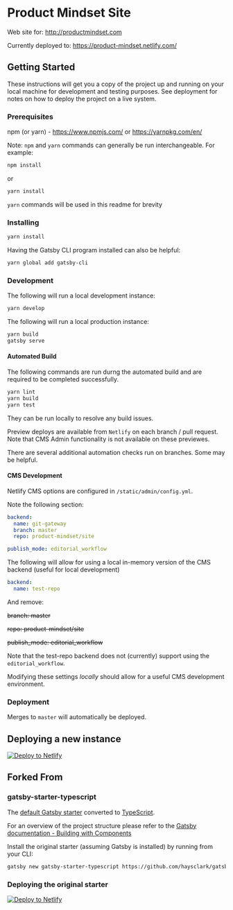 # Product Mindset Site

Web site for: <http://productmindset.com>

Currently deployed to: <https://product-mindset.netlify.com/>

## Getting Started

These instructions will get you a copy of the project up and running on your local machine for development and testing purposes. See deployment for notes on how to deploy the project on a live system.

### Prerequisites

npm (or yarn) - <https://www.npmjs.com/> or <https://yarnpkg.com/en/>

Note: `npm` and `yarn` commands can generally be run interchangeable. For example:

```sh
npm install
```

or

```sh
yarn install
```

`yarn` commands will be used in this readme for brevity

### Installing

```sh
yarn install
```

Having the Gatsby CLI program installed can also be helpful:

```sh
yarn global add gatsby-cli
```

### Development

The following will run a local development instance:

```sh
yarn develop
```

The following will run a local production instance:

```sh
yarn build
gatsby serve
```

#### Automated Build

The following commands are run durng the automated build and are required to be completed successfully.

```sh
yarn lint
yarn build
yarn test
```

They can be run locally to resolve any build issues.

Preview deploys are available from `Netlify` on each branch / pull request. Note that CMS Admin functionality is not available on these previewes.

There are several additional automation checks run on branches. Some may be helpful.

#### CMS Development

Netlify CMS options are configured in `/static/admin/config.yml`.

Note the following section:

```yaml
backend:
  name: git-gateway
  branch: master
  repo: product-mindset/site

publish_mode: editorial_workflow
```

The following will allow for using a local in-memory version of the CMS backend (useful for local development)

```yaml
backend:
  name: test-repo
```

And remove:

~~branch: master~~

~~repo: product-mindset/site~~

~~publish_mode: editorial_workflow~~

Note that the test-repo backend does not (currently) support using the `editorial_workflow`.

Modifying these settings *locally* should allow for a useful CMS development environment.

### Deployment

Merges to `master` will automatically be deployed.

## Deploying a new instance

[![Deploy to Netlify](https://www.netlify.com/img/deploy/button.svg)](https://app.netlify.com/start/deploy?repository=https://github.com/product-mindset/site)

## Forked From

### gatsby-starter-typescript

The [default Gatsby starter](https://github.com/gatsbyjs/gatsby-starter-default) converted to [TypeScript](https://www.typescriptlang.org/).

For an overview of the project structure please refer to the [Gatsby documentation - Building with Components](https://www.gatsbyjs.org/docs/building-with-components/)

Install the original starter (assuming Gatsby is installed) by running from your CLI:

```sh
gatsby new gatsby-starter-typescript https://github.com/haysclark/gatsby-starter-typescript
```

### Deploying the original starter

[![Deploy to Netlify](https://www.netlify.com/img/deploy/button.svg)](https://app.netlify.com/start/deploy?repository=https://github.com/haysclark/gatsby-starter-typescript)

